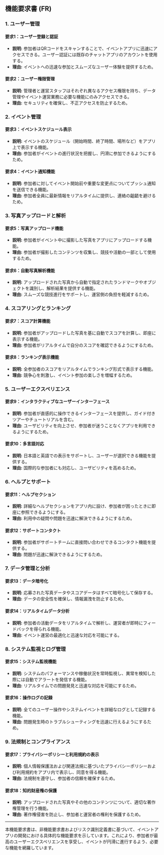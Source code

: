 ## 機能要求書 (FR)

### 1. ユーザー管理

#### 要求1：ユーザー登録と認証
- **説明:** 参加者はQRコードをスキャンすることで、イベントアプリに迅速にアクセスできる。ユーザー認証には既存のチャットアプリのアカウントを使用する。
- **理由:** イベントへの迅速な参加とスムーズなユーザー体験を提供するため。

#### 要求2：ユーザー権限管理
- **説明:** 管理者と運営スタッフはそれぞれ異なるアクセス権限を持ち、データ管理やイベント運営業務に必要な機能にのみアクセスできる。
- **理由:** セキュリティを確保し、不正アクセスを防止するため。

### 2. イベント管理

#### 要求3：イベントスケジュール表示
- **説明:** イベントのスケジュール（開始時間、終了時間、場所など）をアプリ上で表示する機能。
- **理由:** 参加者がイベントの進行状況を把握し、円滑に参加できるようにするため。

#### 要求4：イベント通知機能
- **説明:** 参加者に対してイベント開始前や重要な変更点についてプッシュ通知を送信できる機能。
- **理由:** 参加者全員に最新情報をリアルタイムに提供し、連絡の齟齬を避けるため。

### 3. 写真アップロードと解析

#### 要求5：写真アップロード機能
- **説明:** 参加者がイベント中に撮影した写真をアプリにアップロードする機能。
- **理由:** 参加者が撮影したコンテンツを収集し、競技や活動の一部として使用するため。

#### 要求6：自動写真解析機能
- **説明:** アップロードされた写真から自動で指定されたランドマークやオブジェクトを識別し、解析結果を提供する機能。
- **理由:** スムーズな競技進行をサポートし、運営側の負担を軽減するため。

### 4. スコアリングとランキング

#### 要求7：スコア計算機能
- **説明:** 参加者がアップロードした写真を基に自動でスコアを計算し、即座に表示する機能。
- **理由:** 参加者がリアルタイムで自分のスコアを確認できるようにするため。

#### 要求8：ランキング表示機能
- **説明:** 全参加者のスコアをリアルタイムでランキング形式で表示する機能。
- **理由:** 競争心を刺激し、イベント参加の楽しさを増幅するため。

### 5. ユーザーエクスペリエンス

#### 要求9：インタラクティブなユーザーインターフェース
- **説明:** 参加者が直感的に操作できるインターフェースを提供し、ガイド付きツアーやチュートリアルを含む。
- **理由:** ユーザビリティを向上させ、参加者が迷うことなくアプリを利用できるようにするため。

#### 要求10：多言語対応
- **説明:** 日本語と英語での表示をサポートし、ユーザーが選択できる機能を提供する。
- **理由:** 国際的な参加者にも対応し、ユーザビリティを高めるため。

### 6. ヘルプとサポート

#### 要求11：ヘルプセクション
- **説明:** 詳細なヘルプセクションをアプリ内に設け、参加者が困ったときに即座に参照できるようにする。
- **理由:** 利用中の疑問や問題を迅速に解決できるようにするため。

#### 要求12：サポートコンタクト
- **説明:** 参加者がサポートチームに直接問い合わせできるコンタクト機能を提供する。
- **理由:** 問題が迅速に解決できるようにするため。

### 7. データ管理と分析

#### 要求13：データ暗号化
- **説明:** 応募された写真データやスコアデータはすべて暗号化して保存する。
- **理由:** データの安全性を確保し、情報漏洩を防止するため。

#### 要求14：リアルタイムデータ分析
- **説明:** 参加者の活動データをリアルタイムで解析し、運営者が即時にフィードバックを得られる機能。
- **理由:** イベント運営の最適化と迅速な対応を可能にする。

### 8. システム監視とログ管理

#### 要求15：システム監視機能
- **説明:** システムのパフォーマンスや稼働状況を常時監視し、異常を検知した際には自動でアラートを発信する機能。
- **理由:** リアルタイムでの問題発見と迅速な対応を可能にするため。

#### 要求16：操作ログの記録
- **説明:** 全てのユーザー操作やシステムイベントを詳細なログとして記録する機能。
- **理由:** 問題発生時のトラブルシューティングを迅速に行えるようにするため。

### 9. 法規制とコンプライアンス

#### 要求17：プライバシーポリシーと利用規約の表示
- **説明:** 個人情報保護法および関連法規に基づいたプライバシーポリシーおよび利用規約をアプリ内で表示し、同意を得る機能。
- **理由:** 法規制を遵守し、参加者の信頼を確保するため。

#### 要求18：知的財産権の保護
- **説明:** アップロードされた写真やその他のコンテンツについて、適切な著作権管理を行う機能。
- **理由:** 著作権侵害を防止し、参加者と運営者の権利を保護するため。

---

本機能要求書は、非機能要求書およびリスク識別定義書に基づいて、イベントアプリの開発における具体的な機能要求を示しています。これにより、参加者が最高のユーザーエクスペリエンスを享受し、イベントが円滑に進行するよう、必要な機能を網羅しています。